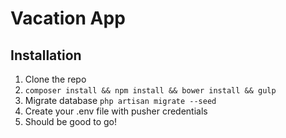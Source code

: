 # Vacation App

## Installation

1. Clone the repo
2. `composer install && npm install && bower install && gulp`
3. Migrate database `php artisan migrate --seed`
4. Create your .env file with pusher credentials
5. Should be good to go!